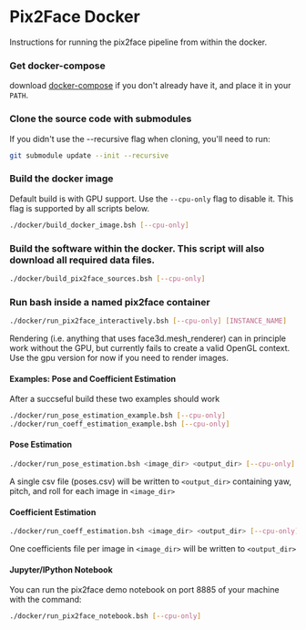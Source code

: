# Pix2Face Docker
Instructions for running the pix2face pipeline from within the docker.

### Get docker-compose
download [docker-compose](https://github.com/docker/compose/releases/download/1.21.2/docker-compose-Linux-x86_64) if you don't already have it, and place it in your `PATH`.


### Clone the source code with submodules

If you didn't use the --recursive flag when cloning, you'll need to run:
```bash
git submodule update --init --recursive
```


### Build the docker image
Default build is with GPU support. Use the ```--cpu-only``` flag to disable it. This flag is supported by all scripts below.

```bash
./docker/build_docker_image.bsh [--cpu-only]
```


### Build the software within the docker. This script will also download all required data files.

```bash
./docker/build_pix2face_sources.bsh [--cpu-only]
```


### Run bash inside a named pix2face container


```bash
./docker/run_pix2face_interactively.bsh [--cpu-only] [INSTANCE_NAME]
```

Rendering (i.e. anything that uses face3d.mesh_renderer) can in principle work without the GPU, but currently fails to create a valid OpenGL context.  Use the gpu version for now if you need to render images.

#### Examples: Pose and Coefficient Estimation
After a succseful build these two examples should work
```bash
./docker/run_pose_estimation_example.bsh [--cpu-only]
./docker/run_coeff_estimation_example.bsh [--cpu-only]
```

#### Pose Estimation
```bash
./docker/run_pose_estimation.bsh <image_dir> <output_dir> [--cpu-only]
```
A single csv file (poses.csv) will be written to `<output_dir>` containing yaw, pitch, and roll for each image in `<image_dir>`

#### Coefficient Estimation
```bash
./docker/run_coeff_estimation.bsh <image_dir> <output_dir> [--cpu-only]
```
One coefficients file per image in `<image_dir>` will be written to `<output_dir>`

#### Jupyter/IPython Notebook
You can run the pix2face demo notebook on port 8885 of your machine with the command:
```bash
./docker/run_pix2face_notebook.bsh [--cpu-only]
```
